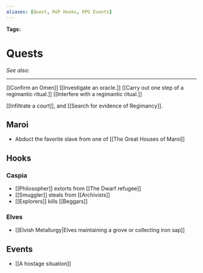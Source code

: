 ```yaml
---
aliases: [Quest, RGP Hooks, RPG Events]
---
```


**Tags:** 
# Quests
*See also:* 
___
[[Confirm an Omen]]
[[Investigate an oracle.]]
[[Carry out one step of a regimantic ritual.]]
[[Interfere with a regimantic ritual.]]

[[Infiltrate a court]], and [[Search for evidence of Regimancy]].

## Maroi 
- Abduct the favorite slave from one of [[The Great Houses of Maroi]]

## Hooks
### Caspia
- [[Philosopher]] extorts from [[The Dwarf refugee]]
- [[Smuggler]] steals from [[Archivists]]
- [[Explorers]] kills [[Beggars]]

### Elves
- [[Elvish Metallurgy|Elves maintaining a grove or collecting iron sap]]


## Events
- [[A hostage situation]]